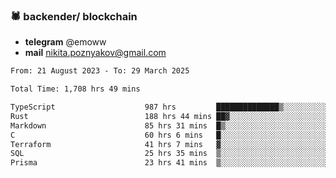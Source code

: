 ### 🕷 backender/ blockchain
- **telegram** @emoww
- **mail** nikita.poznyakov@gmail.com

<!--START_SECTION:waka-->

```txt
From: 21 August 2023 - To: 29 March 2025

Total Time: 1,708 hrs 49 mins

TypeScript                    987 hrs         ██████████████▒░░░░░░░░░░   57.58 %
Rust                          188 hrs 44 mins ██▓░░░░░░░░░░░░░░░░░░░░░░   11.01 %
Markdown                      85 hrs 31 mins  █▒░░░░░░░░░░░░░░░░░░░░░░░   04.99 %
C                             60 hrs 6 mins   █░░░░░░░░░░░░░░░░░░░░░░░░   03.51 %
Terraform                     41 hrs 7 mins   ▓░░░░░░░░░░░░░░░░░░░░░░░░   02.40 %
SQL                           25 hrs 35 mins  ▒░░░░░░░░░░░░░░░░░░░░░░░░   01.49 %
Prisma                        23 hrs 41 mins  ▒░░░░░░░░░░░░░░░░░░░░░░░░   01.38 %
```

<!--END_SECTION:waka-->




